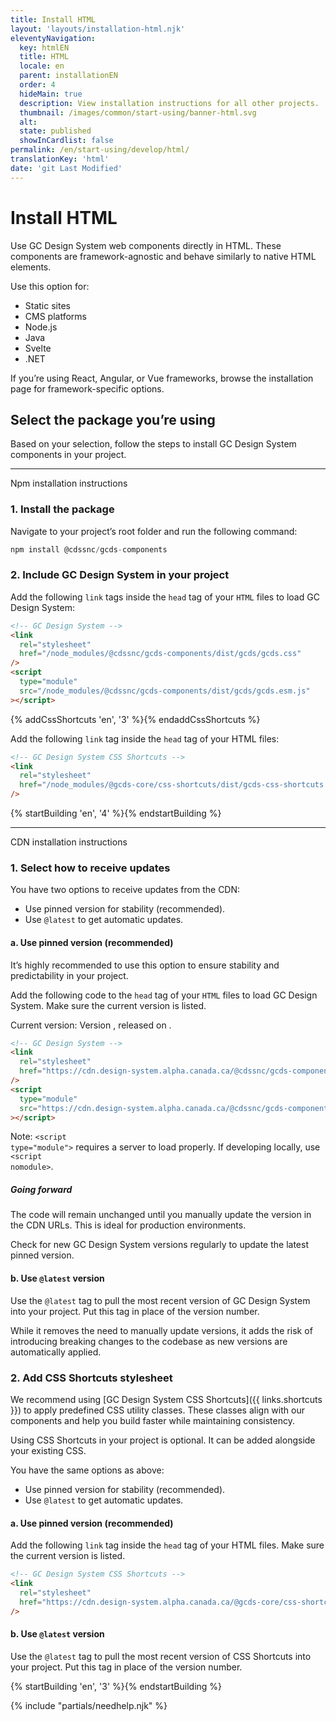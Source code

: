 ```yaml
---
title: Install HTML
layout: 'layouts/installation-html.njk'
eleventyNavigation:
  key: htmlEN
  title: HTML
  locale: en
  parent: installationEN
  order: 4
  hideMain: true
  description: View installation instructions for all other projects.
  thumbnail: /images/common/start-using/banner-html.svg
  alt:
  state: published
  showInCardlist: false
permalink: /en/start-using/develop/html/
translationKey: 'html'
date: 'git Last Modified'
---
```


# Install HTML

Use GC Design System web components directly in HTML. These components are framework-agnostic and behave similarly to native HTML elements.

Use this option for:

<ul class="list-disc mb-300">
  <li>Static sites</li>
  <li>CMS platforms</li>
  <li>Node.js</li>
  <li>Java</li>
  <li>Svelte</li>
  <li>.NET</li>
</ul>

If you’re using React, Angular, or Vue frameworks, browse the <gcds-link href="{{ links.startUsingDevelop }}">installation page</gcds-link> for framework-specific options.

## Select the package you’re using

Based on your selection, follow the steps to install GC Design System components in your project.

<gcds-grid class="mb-300" tag="ul" columns="1fr" columns-tablet="1fr 1fr" columns-desktop="1fr 1fr 1fr">
  <gcds-card
    card-title="With npm"
    href="#npm-installation-instructions"
    description="Select if you’re using npm (node package manager)."
    role="listitem"
  /></gcds-card>
  <gcds-card
    card-title="With CDN"
    href="#cdn-installation-instructions"
    description="Select if you’re not using npm. You’ll install the components through content delivery network (CDN) links."
    role="listitem"
  ></gcds-card>
</gcds-grid>

<hr class="my-600" />

<gcds-heading id="npm-installation-instructions" tag="h2">Npm installation instructions</gcds-heading>

### 1. Install the package

Navigate to your project’s root folder and run the following command:

```js
npm install @cdssnc/gcds-components
```

### 2. Include GC Design System in your project

Add the following `link` tags inside the `head` tag of your `HTML` files to load GC Design System:

```html
<!-- GC Design System -->
<link
  rel="stylesheet"
  href="/node_modules/@cdssnc/gcds-components/dist/gcds/gcds.css"
/>
<script
  type="module"
  src="/node_modules/@cdssnc/gcds-components/dist/gcds/gcds.esm.js"
></script>
```

{% addCssShortcuts 'en', '3' %}{% endaddCssShortcuts %}

Add the following `link` tag inside the `head` tag of your HTML files:

```html
<!-- GC Design System CSS Shortcuts -->
<link
  rel="stylesheet"
  href="/node_modules/@gcds-core/css-shortcuts/dist/gcds-css-shortcuts.min.css"
/>
```

{% startBuilding 'en', '4' %}{% endstartBuilding %}

<hr class="my-600" />

<gcds-heading id="cdn-installation-instructions" tag="h2">CDN installation instructions</gcds-heading>

### 1. Select how to receive updates

You have two options to receive updates from the CDN:

<ul class="list-lower-alpha mb-300">
  <li>Use pinned version for stability (recommended).</li>
  <li>Use <code>@latest</code> to get automatic updates.</li>
</ul>

#### a. Use pinned version (recommended)

It’s highly recommended to use this option to ensure stability and predictability in your project.

Add the following code to the `head` tag of your `HTML` files to load GC Design System. Make sure the current version is listed.

Current version: Version <code><span id='cdn-latest-version'></span></code>, released on <time id='cdn-latest-version-date'></time>.

```html
<!-- GC Design System -->
<link
  rel="stylesheet"
  href="https://cdn.design-system.alpha.canada.ca/@cdssnc/gcds-components@||version||/dist/gcds/gcds.css"
/>
<script
  type="module"
  src="https://cdn.design-system.alpha.canada.ca/@cdssnc/gcds-components@||version||/dist/gcds/gcds.esm.js"
></script>
```

<gcds-text size="small">Note: <code>&lt;script type="module"&gt;</code> requires a server to load properly. If developing locally, use <code>&lt;script nomodule&gt;</code>.</gcds-text>

##### Going forward

The code will remain unchanged until you manually update the version in the CDN URLs. This is ideal for production environments.

Check for <gcds-link href="{{ links.releaseNotes }}" external>new GC Design System versions</gcds-link> regularly to update the latest pinned version.

#### b. Use `@latest` version

Use the `@latest` tag to pull the most recent version of GC Design System into your project. Put this tag in place of the version number.

While it removes the need to manually update versions, it adds the risk of introducing breaking changes to the codebase as new versions are automatically applied.

### 2. Add CSS Shortcuts stylesheet

We recommend using [GC Design System CSS Shortcuts]({{ links.shortcuts }}) to apply predefined CSS utility classes. These classes align with our components and help you build faster while maintaining consistency.

Using CSS Shortcuts in your project is optional. It can be added alongside your existing CSS.

You have the same options as above:

<ul class="list-lower-alpha mb-300">
  <li>Use pinned version for stability (recommended).</li>
  <li>Use <code>@latest</code> to get automatic updates.</li>
</ul>

#### a. Use pinned version (recommended)

Add the following `link` tag inside the `head` tag of your HTML files. Make sure the current version is listed.

```html
<!-- GC Design System CSS Shortcuts -->
<link
  rel="stylesheet"
  href="https://cdn.design-system.alpha.canada.ca/@gcds-core/css-shortcuts@<version-number>/dist/gcds-css-shortcuts.min.css"
/>
```

#### b. Use `@latest` version

Use the `@latest` tag to pull the most recent version of CSS Shortcuts into your project. Put this tag in place of the version number.

{% startBuilding 'en', '3' %}{% endstartBuilding %}

{% include "partials/needhelp.njk" %}
